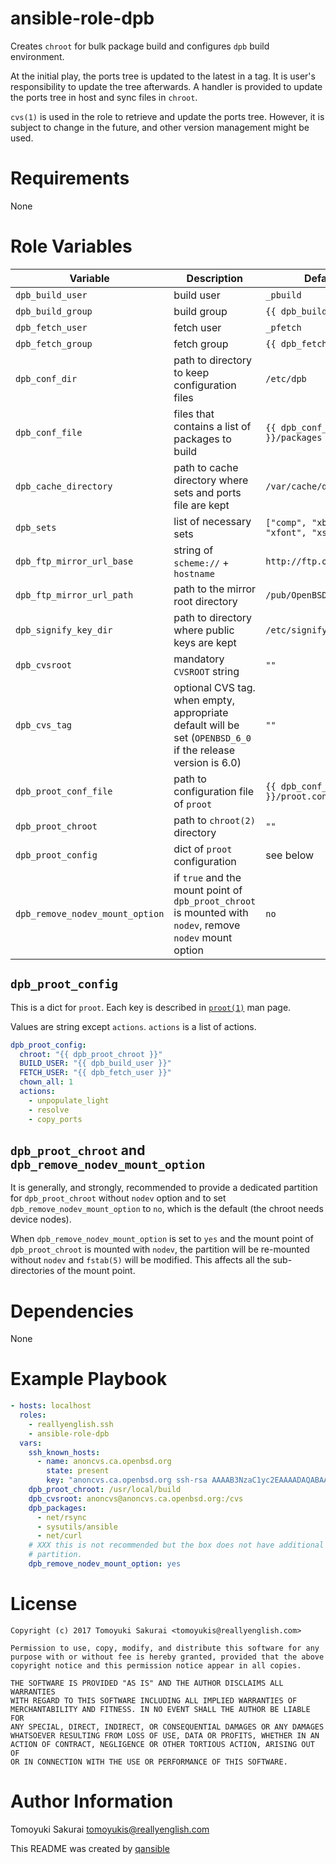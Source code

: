 # ansible-role-dpb

Creates `chroot` for bulk package build and configures `dpb` build environment.

At the initial play, the ports tree is updated to the latest in a tag. It is
user's responsibility to update the tree afterwards. A handler is provided to
update the ports tree in host and sync files in `chroot`.

`cvs(1)` is used in the role to retrieve and update the ports tree. However, it
is subject to change in the future, and other version management might be used.

# Requirements

None

# Role Variables

| Variable | Description | Default |
|----------|-------------|---------|
| `dpb_build_user` | build user | `_pbuild` |
| `dpb_build_group` | build group | `{{ dpb_build_user }}` |
| `dpb_fetch_user` | fetch user | `_pfetch` |
| `dpb_fetch_group` | fetch group | `{{ dpb_fetch_user }}` |
| `dpb_conf_dir` | path to directory to keep configuration files | `/etc/dpb` |
| `dpb_conf_file` | files that contains a list of packages to build | `{{ dpb_conf_dir }}/packages` |
| `dpb_cache_directory` | path to cache directory where sets and ports file are kept | `/var/cache/dpb` |
| `dpb_sets` | list of necessary sets | `["comp", "xbase", "xfont", "xshare"]` |
| `dpb_ftp_mirror_url_base` | string of `scheme://` + `hostname` | `http://ftp.openbsd.org` |
| `dpb_ftp_mirror_url_path` | path to the mirror root directory | `/pub/OpenBSD` |
| `dpb_signify_key_dir` | path to directory where public keys are kept | `/etc/signify` |
| `dpb_cvsroot` | mandatory `CVSROOT` string | `""` |
| `dpb_cvs_tag` | optional CVS tag. when empty, appropriate default will be set (`OPENBSD_6_0` if the release version is 6.0) | `""` |
| `dpb_proot_conf_file` | path to configuration file of `proot` | `{{ dpb_conf_dir }}/proot.conf` |
| `dpb_proot_chroot` | path to `chroot(2)` directory | `""` |
| `dpb_proot_config` | dict of `proot` configuration | see below |
| `dpb_remove_nodev_mount_option` | if `true` and the mount point of `dpb_proot_chroot` is mounted with `nodev`, remove `nodev` mount option | `no` |

## `dpb_proot_config`

This is a dict for `proot`. Each key is described in
[`proot(1)`](http://man.openbsd.org/proot) man page.

Values are string except `actions`. `actions` is a list of actions.

```yaml
dpb_proot_config:
  chroot: "{{ dpb_proot_chroot }}"
  BUILD_USER: "{{ dpb_build_user }}"
  FETCH_USER: "{{ dpb_fetch_user }}"
  chown_all: 1
  actions:
    - unpopulate_light
    - resolve
    - copy_ports
```

## `dpb_proot_chroot` and `dpb_remove_nodev_mount_option`

It is generally, and strongly, recommended to provide a dedicated partition for
`dpb_proot_chroot` without `nodev` option and to set
`dpb_remove_nodev_mount_option` to `no`, which is the default (the chroot needs
device nodes).

When `dpb_remove_nodev_mount_option` is set to `yes` and the mount point of
`dpb_proot_chroot` is mounted with `nodev`, the partition will be re-mounted
without `nodev` and `fstab(5)` will be modified. This affects all the
sub-directories of the mount point.

# Dependencies

None

# Example Playbook

```yaml
- hosts: localhost
  roles:
    - reallyenglish.ssh
    - ansible-role-dpb
  vars:
    ssh_known_hosts:
      - name: anoncvs.ca.openbsd.org
        state: present
        key: "anoncvs.ca.openbsd.org ssh-rsa AAAAB3NzaC1yc2EAAAADAQABAAABAQCz6RLtgGksBp/0dH7M5vGCUxgD31+wX28tnLlij90+cYhjELDV3HX95DypEA7xfIN6W8Vg/GOJkX4Oot+zpQXNQx3VeOyMgcn4KXO83XYGsPVfJQijjzyI0r0/ztEsxYAE6JHEiEvY9floDnNRyoFLVETNE5oB9yBcDIt6W6BYjlpXqJNsEPy7ij+kBbEk7QT0FcyFidp7FmExsOQy23nhQ55A/6fB7ATsDQtz+snniF9ZJg5+b71SYzxfhUPkxJhmhBkx7NmPnRjy7eE0I7qrHODrHONIi1LWCo0joTIAfVgxhEn5SDbviTAINAecGgis5LQqXp0xSupfWuozZeXV"
    dpb_proot_chroot: /usr/local/build
    dpb_cvsroot: anoncvs@anoncvs.ca.openbsd.org:/cvs
    dpb_packages:
      - net/rsync
      - sysutils/ansible
      - net/curl
    # XXX this is not recommended but the box does not have additional
    # partition.
    dpb_remove_nodev_mount_option: yes
```

# License

```
Copyright (c) 2017 Tomoyuki Sakurai <tomoyukis@reallyenglish.com>

Permission to use, copy, modify, and distribute this software for any
purpose with or without fee is hereby granted, provided that the above
copyright notice and this permission notice appear in all copies.

THE SOFTWARE IS PROVIDED "AS IS" AND THE AUTHOR DISCLAIMS ALL WARRANTIES
WITH REGARD TO THIS SOFTWARE INCLUDING ALL IMPLIED WARRANTIES OF
MERCHANTABILITY AND FITNESS. IN NO EVENT SHALL THE AUTHOR BE LIABLE FOR
ANY SPECIAL, DIRECT, INDIRECT, OR CONSEQUENTIAL DAMAGES OR ANY DAMAGES
WHATSOEVER RESULTING FROM LOSS OF USE, DATA OR PROFITS, WHETHER IN AN
ACTION OF CONTRACT, NEGLIGENCE OR OTHER TORTIOUS ACTION, ARISING OUT OF
OR IN CONNECTION WITH THE USE OR PERFORMANCE OF THIS SOFTWARE.
```

# Author Information

Tomoyuki Sakurai <tomoyukis@reallyenglish.com>

This README was created by [qansible](https://github.com/trombik/qansible)
